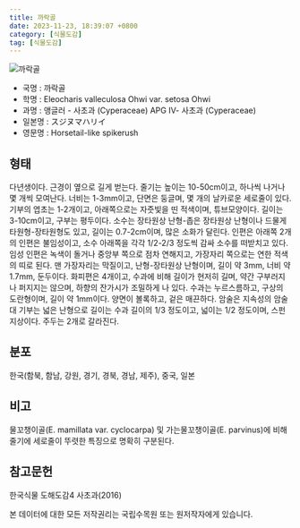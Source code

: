 ```yaml
---
title: 까락골
date: 2023-11-23, 18:39:07 +0800
category: [식물도감]
tag: [식물도감]
---
```




![까락골](http://www.nature.go.kr/fileUpload/plants/basic/Cyperaceae/Eleocharis/5773/5773_1_th2.jpg)
- 국명 : 까락골
- 학명 : Eleocharis valleculosa Ohwi var. setosa Ohwi
- 과명 : 앵글러 - 사초과 (Cyperaceae) APG Ⅳ- 사초과 (Cyperaceae)
- 일본명 : スジヌマハリイ
- 영문명 : Horsetail-like spikerush


## 형태
다년생이다. 근경이 옆으로 길게 벋는다. 줄기는 높이는 10-50cm이고, 하나씩 나거나 몇 개씩 모여난다. 너비는 1-3mm이고, 단면은 둥글며, 몇 개의 날카로운 세로줄이 있다. 기부의 엽초는 1-2개이고, 아래쪽으로는 자줏빛을 띤 적색이며, 튜브모양이다. 길이는 3-10cm이고, 구부는 평두이다. 소수는 장타원상 난형-좁은 장타원상 난형이나 드물게 타원형-장타원형도 있고, 길이는 0.7-2cm이며, 많은 소화가 달린다. 인편은 아래쪽 2개의 인편은 불임성이고, 소수 아래쪽을 각각 1/2-2/3 정도씩 감싸 소수를 떠받치고 있다. 임성 인편은 녹색이 돌거나 중앙부 쪽으로 점차 연해지고, 가장자리 쪽으로는 연한 적색의 띠로 된다. 맨 가장자리는 막질이고, 난형-장타원상 난형이며, 길이 약 3mm, 너비 약 1.7mm, 둔두이다. 화피편은 4개이고, 수과에 비해 길이가 현저히 길며, 약간 구부러지나 퍼지지는 않으며, 하향의 잔가시가 조밀하게 나 있다. 수과는 누르스름하고, 구상의 도란형이며, 길이 약 1mm이다. 양면이 볼록하고, 겉은 매끈하다. 암술은 지속성의 암술대 기부는 넓은 난형으로 길이는 수과 길이의 1/3 정도이고, 넓이는 1/2 정도이며, 스펀지상이다. 주두는 2개로 갈라진다.
## 분포
한국(함북, 함남, 강원, 경기, 경북, 경남, 제주), 중국, 일본
## 비고
물꼬챙이골(E. mamillata var. cyclocarpa) 및 가는물꼬챙이골(E. parvinus)에 비해 줄기에 세로줄이 뚜렷한 특징으로 명확히 구분된다.
## 참고문헌
한국식물 도해도감4 사초과(2016)






본 데이터에 대한 모든 저작권리는 국립수목원 또는 원저작자에게 있습니다.
